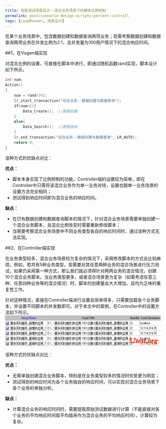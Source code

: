 ```yaml
---
title: 性能测试场景设计--混合业务场景下的脚本比例控制
permalink: post/scenario-design-scripts-percent-controll
tags: [LoadRunner, 场景设计]
---
```



在某个业务场景中，包含数据创建和数据查询两项业务；现需考察数据创建和数据查询两项业务在并发比例为2:1、总并发量为100用户情况下的混合响应时间。

##1、在Vugen端实现

对混合比例的设置，可直接在脚本中进行，即通过随机函数rand实现，脚本设计如下所示。

```C
int num;
Action()
{
    num = rand()%3;
    lr_start_transaction("综合业务--数据创建与数据查询");
    if(num<2){
        Data_Create();  //数据创建
    }
    else{
        Data_Search();  //数据查询
    }
    lr_end_transaction("综合业务--数据创建与数据查询", LR_AUTO);
    return 0;
}
```

该种方式的优缺点对比：

**优点：**

- 脚本本身实现了比例控制的功能，Controller端的设置较为简单，即在Controller中只需将该混合业务作为单一业务对待，设置也跟单一业务场景的设置方法完全相同；
- 测试得到响应时间即为混合业务的响应时间。

**缺点：**

- 在已有数据创建和数据查询脚本的情况下，针对混合业务场景需要单独创建一个混合业务脚本，且混合比例改变时需要重新修改脚本；
- 当需要考察混合业务场景中不同业务类型各自的响应时间时，通过该种方式无法实现。

##2、在Controller端实现

在业务类型较多，混合业务场景较为复杂的情况下，采用修改脚本的方式会比较麻烦。例如，若共有5种业务类型，现需要对其任意两种业务的混合场景进行压力测试，如果仍采用第一种方式，那么我们就必须得针对两两业务的混合情况，创建10个混合业务脚本。当业务类型更多，或者混合场景更为复杂（如需考虑任意三种、任意四种业务等的混合情况）时，脚本的创建量会大大增加，且均为乏味的重复性工作。

针对这种情况，直接在Controller端进行设置会简单得多，只需要加载各个业务脚本，并设置不同脚本的并发数即可。对于本文中的案例，在Controller中的设置方法如下所示。
![Controller中的设置](/images/20130722100930_Settings-in-Controller.png)

该种方式的优缺点对比：

**优点：**

- 无需单独创建混合业务脚本，特别是在业务类型较多的情况时优势更为明显；
- 测试得到的响应时间为各个业务独自的响应时间，可以实现对混合业务场景下各个业务的单独分析。

**缺点：**

- 计算混合业务的响应时间时，需要提取原始测试数据进行计算（不能直接对各个业务的平均响应时间取平均值来作为混合业务的平均响应时间），计算较为复杂。
